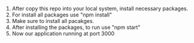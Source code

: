 1. After copy this repo into your local system, install necessary packages.
2. For install all packages use "npm install"
3. Make sure to install all pacakges.
4. After installing the packages, to run use "npm start"
5. Now our application running at port 3000
